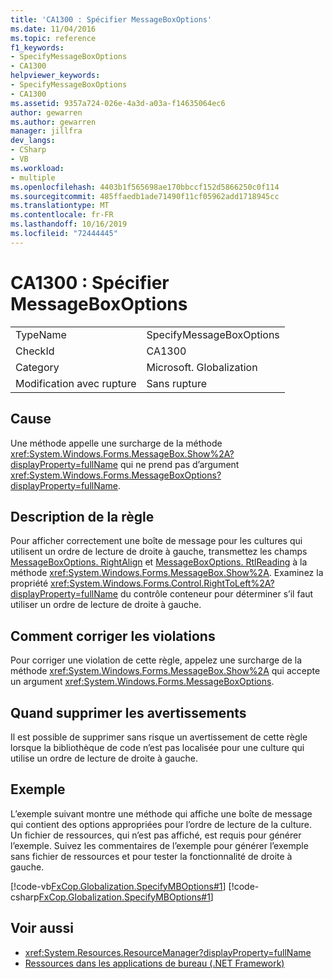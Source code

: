 ```yaml
---
title: 'CA1300 : Spécifier MessageBoxOptions'
ms.date: 11/04/2016
ms.topic: reference
f1_keywords:
- SpecifyMessageBoxOptions
- CA1300
helpviewer_keywords:
- SpecifyMessageBoxOptions
- CA1300
ms.assetid: 9357a724-026e-4a3d-a03a-f14635064ec6
author: gewarren
ms.author: gewarren
manager: jillfra
dev_langs:
- CSharp
- VB
ms.workload:
- multiple
ms.openlocfilehash: 4403b1f565698ae170bbccf152d5866250c0f114
ms.sourcegitcommit: 485ffaedb1ade71490f11cf05962add1718945cc
ms.translationtype: MT
ms.contentlocale: fr-FR
ms.lasthandoff: 10/16/2019
ms.locfileid: "72444445"
---
```

# <a name="ca1300-specify-messageboxoptions"></a>CA1300 : Spécifier MessageBoxOptions

|||
|-|-|
|TypeName|SpecifyMessageBoxOptions|
|CheckId|CA1300|
|Category|Microsoft. Globalization|
|Modification avec rupture|Sans rupture|

## <a name="cause"></a>Cause

Une méthode appelle une surcharge de la méthode <xref:System.Windows.Forms.MessageBox.Show%2A?displayProperty=fullName> qui ne prend pas d’argument <xref:System.Windows.Forms.MessageBoxOptions?displayProperty=fullName>.

## <a name="rule-description"></a>Description de la règle

Pour afficher correctement une boîte de message pour les cultures qui utilisent un ordre de lecture de droite à gauche, transmettez les champs [MessageBoxOptions. RightAlign](<xref:System.Windows.Forms.MessageBoxOptions.RightAlign>) et [MessageBoxOptions. RtlReading](<xref:System.Windows.Forms.MessageBoxOptions.RtlReading>) à la méthode <xref:System.Windows.Forms.MessageBox.Show%2A>. Examinez la propriété <xref:System.Windows.Forms.Control.RightToLeft%2A?displayProperty=fullName> du contrôle conteneur pour déterminer s’il faut utiliser un ordre de lecture de droite à gauche.

## <a name="how-to-fix-violations"></a>Comment corriger les violations

Pour corriger une violation de cette règle, appelez une surcharge de la méthode <xref:System.Windows.Forms.MessageBox.Show%2A> qui accepte un argument <xref:System.Windows.Forms.MessageBoxOptions>.

## <a name="when-to-suppress-warnings"></a>Quand supprimer les avertissements

Il est possible de supprimer sans risque un avertissement de cette règle lorsque la bibliothèque de code n’est pas localisée pour une culture qui utilise un ordre de lecture de droite à gauche.

## <a name="example"></a>Exemple

L’exemple suivant montre une méthode qui affiche une boîte de message qui contient des options appropriées pour l’ordre de lecture de la culture. Un fichier de ressources, qui n’est pas affiché, est requis pour générer l’exemple. Suivez les commentaires de l’exemple pour générer l’exemple sans fichier de ressources et pour tester la fonctionnalité de droite à gauche.

[!code-vb[FxCop.Globalization.SpecifyMBOptions#1](../code-quality/codesnippet/VisualBasic/ca1300-specify-messageboxoptions_1.vb)]
[!code-csharp[FxCop.Globalization.SpecifyMBOptions#1](../code-quality/codesnippet/CSharp/ca1300-specify-messageboxoptions_1.cs)]

## <a name="see-also"></a>Voir aussi

- <xref:System.Resources.ResourceManager?displayProperty=fullName>
- [Ressources dans les applications de bureau (.NET Framework)](/dotnet/framework/resources/index)
